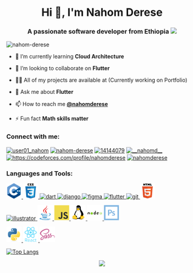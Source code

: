 <h1 align="center">Hi 👋, I'm Nahom Derese</h1>
<h3 align="center">A passionate software developer from Ethiopia <img src="https://github.githubassets.com/images/icons/emoji/unicode/1f1ea-1f1f9.png?v8" width="25"></h3>

<!-- ![image](https://github.githubassets.com/images/icons/emoji/unicode/1f1ea-1f1f9.png?v8) -->

<p align="left"> <img src="https://komarev.com/ghpvc/?username=nahom-derese&label=Profile%20views&color=0e75b6&style=flat" alt="nahom-derese" /> </p>

- 🌱 I’m currently learning **Cloud Architecture**

- 👯 I’m looking to collaborate on **Flutter**

- 👨‍💻 All of my projects are available at (Currently working on Portfolio)

- 💬 Ask me about **Flutter**

- 📫 How to reach me **[@nahomderese](https://t.me/nahomderese)**

- ⚡ Fun fact **Math skills matter**

<h3 align="left">Connect with me:</h3>
<p align="left">
<a href="https://twitter.com/user01_nahom" target="blank"><img align="center" src="https://raw.githubusercontent.com/rahuldkjain/github-profile-readme-generator/master/src/images/icons/Social/twitter.svg" alt="user01_nahom" height="30" width="40" /></a>
<a href="https://linkedin.com/in/nahom-derese" target="blank"><img align="center" src="https://raw.githubusercontent.com/rahuldkjain/github-profile-readme-generator/master/src/images/icons/Social/linked-in-alt.svg" alt="nahom-derese" height="30" width="40" /></a>
<a href="https://stackoverflow.com/users/14144079" target="blank"><img align="center" src="https://raw.githubusercontent.com/rahuldkjain/github-profile-readme-generator/master/src/images/icons/Social/stack-overflow.svg" alt="14144079" height="30" width="40" /></a>
<a href="https://instagram.com/__nahomd__" target="blank"><img align="center" src="https://raw.githubusercontent.com/rahuldkjain/github-profile-readme-generator/master/src/images/icons/Social/instagram.svg" alt="__nahomd__" height="30" width="40" /></a>
<a href="https://codeforces.com/profile/https://codeforces.com/profile/nahomderese" target="blank"><img align="center" src="https://raw.githubusercontent.com/rahuldkjain/github-profile-readme-generator/master/src/images/icons/Social/codeforces.svg" alt="https://codeforces.com/profile/nahomderese" height="30" width="40" /></a>
<a href="https://www.leetcode.com/nahomderese" target="blank"><img align="center" src="https://raw.githubusercontent.com/rahuldkjain/github-profile-readme-generator/master/src/images/icons/Social/leet-code.svg" alt="nahomderese" height="30" width="40" /></a>
</p>

<h3 align="left">Languages and Tools:</h3>
<p align="left"> <a href="https://www.w3schools.com/cpp/" target="_blank" rel="noreferrer"> <img src="https://raw.githubusercontent.com/devicons/devicon/master/icons/cplusplus/cplusplus-original.svg" alt="cplusplus" width="40" height="40"/> </a> <a href="https://www.w3schools.com/css/" target="_blank" rel="noreferrer"> <img src="https://raw.githubusercontent.com/devicons/devicon/master/icons/css3/css3-original-wordmark.svg" alt="css3" width="40" height="40"/> </a> <a href="https://dart.dev" target="_blank" rel="noreferrer"> <img src="https://www.vectorlogo.zone/logos/dartlang/dartlang-icon.svg" alt="dart" width="40" height="40"/> </a> <a href="https://www.djangoproject.com/" target="_blank" rel="noreferrer"> <img src="https://cdn.worldvectorlogo.com/logos/django.svg" alt="django" width="40" height="40"/> </a> <a href="https://www.figma.com/" target="_blank" rel="noreferrer"> <img src="https://www.vectorlogo.zone/logos/figma/figma-icon.svg" alt="figma" width="40" height="40"/> </a> <a href="https://flutter.dev" target="_blank" rel="noreferrer"> <img src="https://www.vectorlogo.zone/logos/flutterio/flutterio-icon.svg" alt="flutter" width="40" height="40"/> </a> <a href="https://git-scm.com/" target="_blank" rel="noreferrer"> <img src="https://www.vectorlogo.zone/logos/git-scm/git-scm-icon.svg" alt="git" width="40" height="40"/> </a> <a href="https://www.w3.org/html/" target="_blank" rel="noreferrer"> <img src="https://raw.githubusercontent.com/devicons/devicon/master/icons/html5/html5-original-wordmark.svg" alt="html5" width="40" height="40"/> </a>

<a href="https://www.adobe.com/in/products/illustrator.html" target="_blank" rel="noreferrer"> <img src="https://www.vectorlogo.zone/logos/adobe_illustrator/adobe_illustrator-icon.svg" alt="illustrator" width="40" height="40"/> </a> <a href="https://www.java.com" target="_blank" rel="noreferrer"> <img src="https://raw.githubusercontent.com/devicons/devicon/master/icons/java/java-original.svg" alt="java" width="40" height="40"/> </a> <a href="https://developer.mozilla.org/en-US/docs/Web/JavaScript" target="_blank" rel="noreferrer"> <img src="https://raw.githubusercontent.com/devicons/devicon/master/icons/javascript/javascript-original.svg" alt="javascript" width="40" height="40"/> </a> <a href="https://www.linux.org/" target="_blank" rel="noreferrer"> <img src="https://raw.githubusercontent.com/devicons/devicon/master/icons/linux/linux-original.svg" alt="linux" width="40" height="40"/> </a> <a href="https://nodejs.org" target="_blank" rel="noreferrer"> <img src="https://raw.githubusercontent.com/devicons/devicon/master/icons/nodejs/nodejs-original-wordmark.svg" alt="nodejs" width="40" height="40"/> </a> <a href="https://www.photoshop.com/en" target="_blank" rel="noreferrer"> <img src="https://raw.githubusercontent.com/devicons/devicon/master/icons/photoshop/photoshop-line.svg" alt="photoshop" width="40" height="40"/> </a> 

<a href="https://www.python.org" target="_blank" rel="noreferrer"> <img src="https://raw.githubusercontent.com/devicons/devicon/master/icons/python/python-original.svg" alt="python" width="40" height="40"/> </a> <a href="https://reactjs.org/" target="_blank" rel="noreferrer"> <img src="https://raw.githubusercontent.com/devicons/devicon/master/icons/react/react-original-wordmark.svg" alt="react" width="40" height="40"/> </a> <a href="https://sass-lang.com" target="_blank" rel="noreferrer"> <img src="https://raw.githubusercontent.com/devicons/devicon/master/icons/sass/sass-original.svg" alt="sass" width="40" height="40"/> </a> </p>


[![Top Langs](https://most-used-languages-sepia.vercel.app/api/top-langs/?username=Nahom-Derese&layout=compact)](https://github.com/Nahom-Derese/github-readme-stats)


<!-- Markdown -->
<center><img src="https://readme-jokes.vercel.app/api"></center>
<!-- ![Jokes Card](https://readme-jokes.vercel.app/api) -->

<!---
Nahom-Derese/Nahom-Derese is a ✨ special ✨ repository because its `README.md` (this file) appears on your GitHub profile.
You can click the Preview link to take a look at your changes.
--->
